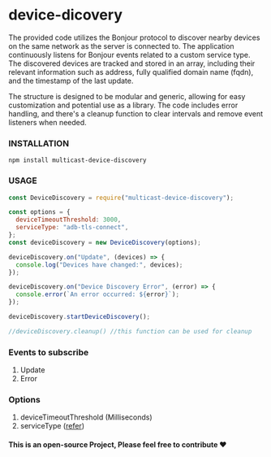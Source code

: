# device-dicovery

The provided code utilizes the Bonjour protocol to discover nearby devices on the same network as the server is connected to. The application continuously listens for Bonjour events related to a custom service type. The discovered devices are tracked and stored in an array, including their relevant information such as address, fully qualified domain name (fqdn), and the timestamp of the last update.

The structure is designed to be modular and generic, allowing for easy customization and potential use as a library. The code includes error handling, and there's a cleanup function to clear intervals and remove event listeners when needed.


### INSTALLATION
```shell
npm install multicast-device-discovery
```

### USAGE
```javascript
const DeviceDiscovery = require("multicast-device-discovery");

const options = {
  deviceTimeoutThreshold: 3000,
  serviceType: "adb-tls-connect",
};
const deviceDiscovery = new DeviceDiscovery(options);

deviceDiscovery.on("Update", (devices) => {
  console.log("Devices have changed:", devices);
});

deviceDiscovery.on("Device Discovery Error", (error) => {
  console.error(`An error occurred: ${error}`);
});

deviceDiscovery.startDeviceDiscovery();

//deviceDiscovery.cleanup() //this function can be used for cleanup
```

### Events to subscribe 

1. Update
2. Error

### Options 

1. deviceTimeoutThreshold (Milliseconds)
2. serviceType ([refer](https://www.iana.org/assignments/service-names-port-numbers/service-names-port-numbers.xhtml))

#### This is an open-source Project, Please feel free to contribute ❤️
